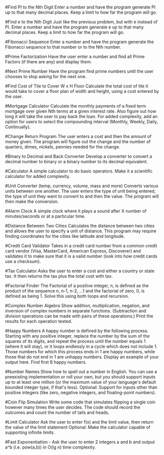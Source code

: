 #Find PI to the Nth Digit
Enter a number and have the program generate PI up to that many decimal places. Keep a limit to how far the program will go.

#Find e to the Nth Digit
Just like the previous problem, but with e instead of PI. Enter a number and have the program generate e up to that many decimal places. Keep a limit to how far the program will go.

#Fibonacci Sequence
Enter a number and have the program generate the Fibonacci sequence to that number or to the Nth number.

#Prime Factorization
Have the user enter a number and find all Prime Factors (if there are any) and display them.

#Next Prime Number
Have the program find prime numbers until the user chooses to stop asking for the next one.

#Find Cost of Tile to Cover W x H Floor
Calculate the total cost of tile it would take to cover a floor plan of width and height, using a cost entered by the user.

#Mortgage Calculator
Calculate the monthly payments of a fixed term mortgage over given Nth terms at a given interest rate. Also figure out how long it will take the user to pay back the loan. For added complexity, add an option for users to select the compounding interval (Monthly, Weekly, Daily, Continually).

#Change Return Program
The user enters a cost and then the amount of money given. The program will figure out the change and the number of quarters, dimes, nickels, pennies needed for the change.

#Binary to Decimal and Back Converter
Develop a converter to convert a decimal number to binary or a binary number to its decimal equivalent.

#Calculator
A simple calculator to do basic operators. Make it a scientific calculator for added complexity.

#Unit Converter (temp, currency, volume, mass and more)
Converts various units between one another. The user enters the type of unit being entered, the type of unit they want to convert to and then the value. The program will then make the conversion.

#Alarm Clock
A simple clock where it plays a sound after X number of minutes/seconds or at a particular time.

#Distance Between Two Cities
Calculates the distance between two cities and allows the user to specify a unit of distance. This program may require finding coordinates for the cities like latitude and longitude.

#Credit Card Validator
Takes in a credit card number from a common credit card vendor (Visa, MasterCard, American Express, Discoverer) and validates it to make sure that it is a valid number (look into how credit cards use a checksum).

#Tax Calculator
Asks the user to enter a cost and either a country or state tax. It then returns the tax plus the total cost with tax.

#Factorial Finder
The Factorial of a positive integer, n, is defined as the product of the sequence n, n-1, n-2, ...1 and the factorial of zero, 0, is defined as being 1. Solve this using both loops and recursion.

#Complex Number Algebra
Show addition, multiplication, negation, and inversion of complex numbers in separate functions. (Subtraction and division operations can be made with pairs of these operations.) Print the results for each operation tested.

#Happy Numbers
A happy number is defined by the following process. Starting with any positive integer, replace the number by the sum of the squares of its digits, and repeat the process until the number equals 1 (where it will stay), or it loops endlessly in a cycle which does not include 1. Those numbers for which this process ends in 1 are happy numbers, while those that do not end in 1 are unhappy numbers. Display an example of your output here. Find first 8 happy numbers.

#Number Names
Show how to spell out a number in English. You can use a preexisting implementation or roll your own, but you should support inputs up to at least one million (or the maximum value of your language's default bounded integer type, if that's less). Optional: Support for inputs other than positive integers (like zero, negative integers, and floating-point numbers).

#Coin Flip Simulation
Write some code that simulates flipping a single coin however many times the user decides. The code should record the outcomes and count the number of tails and heads.

#Limit Calculator
Ask the user to enter f(x) and the limit value, then return the value of the limit statement Optional: Make the calculator capable of supporting infinite limits.

#Fast Exponentiation - Ask the user to enter 2 integers a and b and output a^b (i.e. pow(a,b)) in O(lg n) time complexity.
